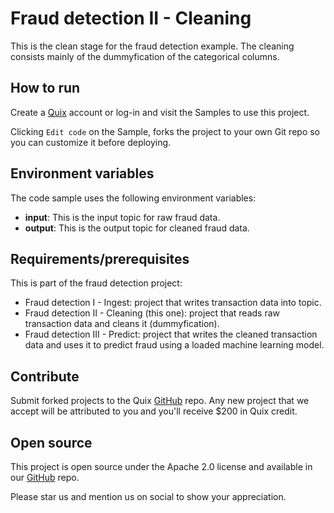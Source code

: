 # Fraud detection II - Cleaning

This is the clean stage for the fraud detection example. The cleaning consists mainly of the dummyfication of the categorical columns.

## How to run

Create a [Quix](https://portal.platform.quix.ai/self-sign-up?xlink=github) account or log-in and visit the Samples to use this project.

Clicking `Edit code` on the Sample, forks the project to your own Git repo so you can customize it before deploying.

## Environment variables

The code sample uses the following environment variables:

- **input**: This is the input topic for raw fraud data.
- **output**: This is the output topic for cleaned fraud data.

## Requirements/prerequisites

This is part of the fraud detection project:

- Fraud detection I - Ingest: project that writes transaction data into topic.
- Fraud detection II - Cleaning (this one): project that reads raw transaction data and cleans it (dummyfication).
- Fraud detection III - Predict: project that writes the cleaned transaction data and uses it to predict fraud using a loaded machine learning model. 

## Contribute

Submit forked projects to the Quix [GitHub](https://github.com/quixio/quix-samples) repo. Any new project that we accept will be attributed to you and you'll receive $200 in Quix credit.

## Open source

This project is open source under the Apache 2.0 license and available in our [GitHub](https://github.com/quixio/quix-samples) repo.

Please star us and mention us on social to show your appreciation.


